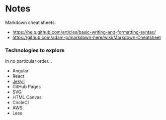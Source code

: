 # Notes

Markdown cheat sheets:
* https://help.github.com/articles/basic-writing-and-formatting-syntax/
* https://github.com/adam-p/markdown-here/wiki/Markdown-Cheatsheet

### Technologies to explore

In no particular order...

* Angular
* React
* [Jekyll](jekyll.md)
* GitHub Pages
* SVG
* HTML Canvas
* CircleCI
* AWS
* Less
